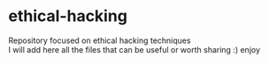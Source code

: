 # ethical-hacking
Repository focused on ethical hacking techniques  
I will add here all the files that can be useful or worth sharing :) enjoy
